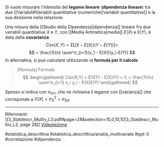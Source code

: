 Si vuole misurare l'intensità del **legame lineare** (**dipendenza lineare**) tra due [[Variabili#Variabili quantitative (numeriche)|variabili quantitative]] e la sua direzione nella relazione.

Una misura della [[Studio della Dipendenza|dipendenza]] lineare fra due variabili quantitative $X$ e $Y$, con [[Media Aritmetica|media]] $E(X)$ e $E(Y)$, è data dalla **covarianza** $$Cov(X,Y) = E[(X-E(X))(Y-E(Y))] =$$$$ = \frac{1}{n} \sum^n_{i=1}(x_1 - E(X))(y_i-E(Y)) $$ In alternativa, si può calcolare utilizzando la **formula per il calcolo**
>[!formula] Formula 
>$$ \begin{gathered} Cov(X,Y) = E(XY) - E(X)(Y) = \\ = \frac{1}{n} \sum^n_{i=1} x_i y_i - E(X)E(Y) \end{gathered} $$

Spesso si indica con $\sigma_{XY}$, che ne richiama il legame con [[varianza]] che corrisponde a $V(X) = \sigma_X^2 = \sigma_{XX}$

***
Riferimenti:
[[3_Statdescr_Multiv_L3.pdf#page=28&selection=10,0,10,10|3_Statdescr_Multiv_L3, page 28]]
[Videolezione](https://uniudamce.sharepoint.com/sites/2021-STATISTICAELABORATORIOid.130848/_layouts/15/stream.aspx?id=%2Fsites%2F2021%2DSTATISTICAELABORATORIOid%2E130848%2FMateriale%20del%20corso%2FLezioni%2FLez05%5FStatLab%5F08ott21%2Emp4&referrer=StreamWebApp%2EWeb&referrerScenario=AddressBarCopied%2Eview)

#statistica_descrittiva 
#statistica_descrittiva/analisi_multivariate 
#ppt-3 
#correlazione
#dipendenza 